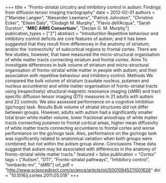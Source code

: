 +++
title = "Fronto-striatal circuitry and inhibitory control in autism: Findings from diffusion tensor imaging tractography"
date = 2012-02-01
authors = ["Marieke Langen", "Alexander Leemans", "Patrick Johnston", "Christine Ecker", "Eileen Daly", "Clodagh M. Murphy", "Flavio dell’Acqua", "Sarah Durston", "**MRC AIMS Consortium**", "Declan G. M. Murphy"]
publication_types = ["2"]
abstract = "Introduction Repetitive behaviour and inhibitory control deficits are core features of autism; and it has been suggested that they result from differences in the anatomy of striatum; and/or the ‘connectivity’ of subcortical regions to frontal cortex. There are few studies, however, that have measured the micro-structural organisation of white matter tracts connecting striatum and frontal cortex. Aims To investigate differences in bulk volume of striatum and micro-structural organisation of fronto-striatal white matter in people with autism; and their association with repetitive behaviour and inhibitory control. Methods We compared the bulk volume of striatum (caudate nucleus, putamen and nucleus accumbens) and white matter organisation of fronto-striatal tracts using (respectively) structural magnetic resonance imaging (sMRI) and tract specific diffusion tensor imaging (DTI) measures in 21 adults with autism and 22 controls. We also assessed performance on a cognitive inhibition (go/nogo) task. Results Bulk volume of striatal structures did not differ between groups. However, adults with autism had a significantly smaller total brain white matter volume, lower fractional anisotropy of white matter tracts connecting putamen to frontal cortical areas, higher mean diffusivity of white matter tracts connecting accumbens to frontal cortex and worse performance on the go/nogo task. Also, performance on the go/nogo task was significantly related to anatomical variation when both groups were combined; but not within the autism group alone. Conclusions These data suggest that autism may be associated with differences in the anatomy of fronto-striatal white matter tracts."
featured = false
publication = "*Cortex*"
tags = ["Autism", "DTI", "Fronto-striatal pathways", "Inhibitory control", "lombardo mv", "sMRI"]
url_pdf = "http://www.sciencedirect.com/science/article/pii/S0010945211001626"
doi = "10.1016/j.cortex.2011.05.018"
+++

